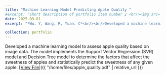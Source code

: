 ```yaml
---
title: "Machine Learning Model Predicting Apple Quality "
#excerpt: "Short description of portfolio item number 2 <br/><img src='/images/500x300.png'>"
date: 2025-03-01
excerpt: "*Wu. Y, Wang. R, Yuan. C*<br/><br/>Developed a machine learning model to assess apple quality based on image data. The model implements the Support Vector Regression (SVR) model and Decision Tree model to determine the factors that affect the sweetness of apples and statistically predict the sweetness of any given apple."

collection: portfolio
---
```


Developed a machine learning model to assess apple quality based on image data. The model implements the Support Vector Regression (SVR) model and Decision Tree model to determine the factors that affect the sweetness of apples and statistically predict the sweetness of any given apple.
[<u>View File</u>]({{ "/home/files/apple_quality.pdf" | relative_url }})